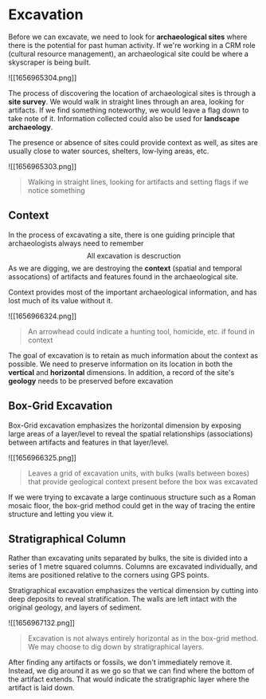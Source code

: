 # Excavation
Before we can excavate, we need to look for **archaeological sites** where there is the potential for past human activity. If we're working in a CRM role (cultural resource management), an archaeological site could be where a skyscraper is being built. 

![[1656965304.png]]

The process of discovering the location of archaeological sites is through a **site survey**. We would walk in straight lines through an area, looking for artifacts. If we find something noteworthy, we would leave a flag down to take note of it. Information collected could also be used for **landscape archaeology**.

The presence or absence of sites could provide context as well, as sites are usually close to water sources, shelters, low-lying areas, etc.

![[1656965303.png]]
> Walking in straight lines, looking for artifacts and setting flags if we notice something

## Context
In the process of excavating a site, there is one guiding principle that archaeologists always need to remember
$$\text{All excavation is descruction}$$
As we are digging, we are destroying the **context** (spatial and temporal assocations) of artifacts and features found in the archaeological site.

Context provides most of the important archaeological information, and has lost much of its value without it.

![[1656966324.png]]
> An arrowhead could indicate a hunting tool, homicide, etc. if found in context

The goal of excavation is to retain as much information about the context as possible. We need to preserve information on its location in both the **vertical** and **horizontal** dimensions. In addition, a record of the site's **geology** needs to be preserved before excavation

## Box-Grid Excavation
Box-Grid excavation emphasizes the horizontal dimension by exposing large areas of a layer/level to reveal the spatial relationships (associations) between artifacts and features in that layer/level.

![[1656966325.png]]
> Leaves a grid of excavation units, with bulks (walls between boxes) that provide geological context present before the box was excavated

If we were trying to excavate a large continuous structure such as a Roman mosaic floor, the box-grid method could get in the way of tracing the entire structure and letting you view it.

## Stratigraphical Column
Rather than excavating units separated by bulks, the site is divided into a series of $1$ metre squared columns. Columns are excavated individually, and items are positioned relative to the corners using GPS points.

Stratigraphical excavation emphasizes the vertical dimension by cutting into deep deposits to reveal stratification. The walls are left intact with the original geology, and layers of sediment.

![[1656967132.png]]
> Excavation is not always entirely horizontal as in the box-grid method. We may choose to dig down by stratigraphical layers.

After finding any artifacts or fossils, we don't immediately remove it. Instead, we dig around it as we go so that we can find where the bottom of the artifact extends. That would indicate the stratigraphic layer where the artifact is laid down.